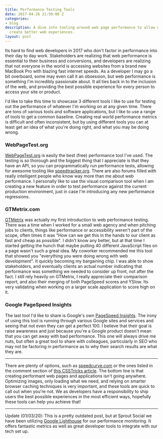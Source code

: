 ```yaml
---
title: Performance Testing Tools
date: 2017-04-26 21:50:00 Z
categories:
- blog
description: A dive into tooling around web page performance to allow developers to
  create better web experiences.
layout: post
---
```


Its hard to find web developers in 2017 who don't factor in performance into their day to day work. Stakeholders are realizing that web performance is essential to their business and conversions, and developers are realizing that not everyone in the world is accessing websites from a brand new MacBook Pro with blazing fast internet speeds. As a developer I may go a bit overboard, some may even call it an obsession, but web performance is something I'm incredibly passionate about. It all ties back in to the inclusion of the web, and providing the best possible experience for every person to access your site or product.

I'd like to take this time to showcase 3 different tools I like to use for testing out the performance of whatever I'm working on at any given time. There are tons of various tools and software applications, but I like to use a range of tools to get a common baseline. Creating real world performance metrics is difficult and often inconsistent, but by using different tools you can at least get an idea of what you're doing right, and what you may be doing wrong.

### WebPageTest.org

[WebPageTest.org](https://www.webpagetest.org/) is easily the best (free) performance tool I've used. The testing is so thorough and the biggest thing that I appreciate is that they have an API, so you can programmatically run performance tests, allowing for awesome tooling like [speedtracker.org](https://speedtracker.org/). There are also forums filled with really intelligent people who know way more than me about web performance. I personally like to use the visual comparison tool when I am creating a new feature in order to test performance against the current production environment, just in case I'm introducing any new performance regressions.

### GTMetrix.com

[GTMetrix](https://gtmetrix.com/) was actually my first introduction to web performance testing. There was a time when I worked for a small web agency and when pitching jobs to clients, things like performance or accessibility weren't part of the scope, often times it was "How can we get this in the hands to our client as fast and cheap as possible". I didn't know any better, but at that time I started getting the hunch that maybe putting 40 different JavaScript files on a page wasn't such a great idea. My coworker recommended me this tool that showed you "everything you were doing wrong with web development". It quickly becoming my bargaining chip. I was able to show stakeholders, and eventually clients an actual number indicating that performance was something we needed to consider up front, not after the fact. I still rely heavily on GTMetrix, I really appreciate their comparison report, and also their merging of both PageSpeed scores and YSlow. Its very validating when working on a larger scale application to score high on it.

### Google PageSpeed Insights

The last tool I'd like to share is Google's own [PageSpeed Insights](https://developers.google.com/speed/pagespeed/insights/). The irony of using this tool is running through various Google sites and services and seeing that not even they can get a perfect 100. I believe that their goal is raise awareness and just because you're a Google product doesn't mean that you can get away with bad performance. This one will always drive me nuts, but often a great tool to share with colleagues, particularly in SEO who may not be factoring in performance as to why their search results are what they are.

---

There are plenty of options, such as [speedcurve.com](https://speedcurve.com/) or the ones listed in the comment section of [this CSSTricks article](https://css-tricks.com/performance-tools/). The bottom line is that creating performant web pages and applications isn't going anywhere. Optimizing images, only loading what we need, and relying on smarter browser caching techniques is very important, and these tools are quick to call out when you're not. We as developers have a responsibility to ship users the best possible experiences in the most efficient ways, hopefully these tools can help you achieve that!

---

Update (01/03/20): This is a pretty outdated post, but at Sprout Social we have been utilizing [Google Lighthouse](https://developers.google.com/web/tools/lighthouse) for our performance monitoring. It offers fantastic metrics as well as great developer tools to integrate with our tech set up.
